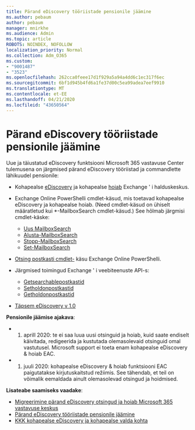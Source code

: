 ```yaml
---
title: Pärand eDiscovery tööriistade pensionile jäämine
ms.author: pebaum
author: pebaum
manager: mnirkhe
ms.audience: Admin
ms.topic: article
ROBOTS: NOINDEX, NOFOLLOW
localization_priority: Normal
ms.collection: Adm_O365
ms.custom:
- "9001487"
- "3523"
ms.openlocfilehash: 262cca0feee17d1f929a5a94a4dd6c1ec317f6ec
ms.sourcegitcommit: 6bf1d945b4fd6a1fe37d00c5ea99adea7eef9910
ms.translationtype: MT
ms.contentlocale: et-EE
ms.lasthandoff: 04/21/2020
ms.locfileid: "43650564"
---
```

# <a name="retirement-of-legacy-ediscovery-tools"></a>Pärand eDiscovery tööriistade pensionile jäämine

Uue ja täiustatud eDiscovery funktsiooni Microsoft 365 vastavuse Center tulemusena on järgmised pärand eDiscovery tööriistad ja commandlette lähikuudel pensionile:

- Kohapealse [eDiscovery](https://docs.microsoft.com/exchange/security-and-compliance/in-place-ediscovery/in-place-ediscovery) ja kohapealse [hoiab](https://docs.microsoft.com/exchange/security-and-compliance/create-or-remove-in-place-holds) Exchange ' i halduskeskus.

- Exchange Online PowerShelli cmdlet-käsud, mis toetavad kohapealse eDiscovery ja kohapealse hoiab. (Need cmdlet-käsud on ühiselt määratletud kui *-MailboxSearch cmdlet-käsud.) See hõlmab järgmisi cmdlet-käske:

    - [Uus MailboxSearch](https://docs.microsoft.com/powershell/module/exchange/policy-and-compliance-content-search/new-mailboxsearch)
    - [Alusta-MailboxSearch](https://docs.microsoft.com/powershell/module/exchange/policy-and-compliance-content-search/start-mailboxsearch)
    - [Stopp-MailboxSearch](https://docs.microsoft.com/powershell/module/exchange/policy-and-compliance-content-search/stop-mailboxsearch)
    - [Set-MailboxSearch](https://docs.microsoft.com/powershell/module/exchange/policy-and-compliance-content-search/set-mailboxsearch)

- [Otsing postkasti cmdlet-](https://docs.microsoft.com/powershell/module/exchange/mailboxes/search-mailbox?view=exchange-ps) käsu Exchange Online PowerShelli.
- Järgmised toimingud Exchange ' i veebiteenuste API-s:
    - [Getsearchablepostkastid](https://docs.microsoft.com/exchange/client-developer/web-service-reference/getsearchablemailboxes-operation)
    - [Setholdonpostkastid](https://docs.microsoft.com/exchange/client-developer/web-service-reference/setholdonmailboxes-operation)
    - [Getholdonpostkastid](https://docs.microsoft.com/exchange/client-developer/web-service-reference/getholdonmailboxes-operation)

- [Täpsem eDiscovery v 1.0](https://docs.microsoft.com/microsoft-365/compliance/office-365-advanced-ediscovery)

**Pensionile jäämise ajakava**:
- 1. aprill 2020: te ei saa luua uusi otsinguid ja hoiab, kuid saate endiselt käivitada, redigeerida ja kustutada olemasolevaid otsinguid omal vastutusel. Microsoft support ei toeta enam kohapealse eDiscovery & hoiab EAC.

- 1. juuli 2020: kohapealse eDiscovery & hoiab funktsiooni EAC paigutatakse kirjutuskaitstud režiimis. See tähendab, et teil on võimalik eemaldada ainult olemasolevad otsingud ja hoidmised.

**Lisateabe saamiseks vaadake**:

 - [Migreerimine pärand eDiscovery otsingud ja hoiab Microsoft 365 vastavuse keskus](https://docs.microsoft.com/microsoft-365/compliance/migrate-legacy-ediscovery-searches-and-holds)
 - [Pärand eDiscovery tööriistade pensionile jäämine](https://docs.microsoft.com/microsoft-365/compliance/legacy-ediscovery-retirement)
 - [KKK kohapealse eDiscovery ja kohapealse valda kohta](https://docs.microsoft.com/microsoft-365/compliance/legacy-ediscovery-retirement#faqs-about-in-place-ediscovery-and-in-place-holds)



